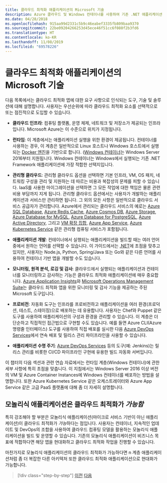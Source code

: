 ```yaml
---
title: 클라우드 최적화 애플리케이션의 Microsoft 기술
description: Azure 클라우드 및 Windows 컨테이너를 사용하여 기존 .NET 애플리케이션 현대화 | 클라우드 최적화 애플리케이션의 Microsoft 기술
ms.date: 04/28/2018
ms.openlocfilehash: 915aa99d2331c5b9c46eabef3335fb809baa9370
ms.sourcegitcommit: 22be09204266253d45ece46f51cc6f080f2b3fd6
ms.translationtype: HT
ms.contentlocale: ko-KR
ms.lasthandoff: 11/08/2019
ms.locfileid: "69578226"
---
```

# <a name="microsoft-technologies-in-cloud-optimized-applications"></a>클라우드 최적화 애플리케이션의 Microsoft 기술

다음 목록에서는 클라우드 최적화 앱에 대한 요구 사항으로 인식되는 도구, 기술 및 솔루션에 대해 설명합니다. 사용자는 우선순위에 따라 클라우드 최적화 요소를 선택적으로 또는 점진적으로 도입할 수 있습니다.

- **클라우드 인프라**: 컴퓨팅 플랫폼, 운영 체제, 네트워크 및 저장소가 제공되는 인프라입니다. Microsoft Azure는 이 수준으로 위치가 지정됩니다.

- **런타임**: 이 계층에서는 애플리케이션 실행을 위한 환경이 제공됩니다. 컨테이너를 사용하는 경우, 이 계층은 일반적으로 Linux 호스트나 Windows 호스트에서 실행되는 [Docker 엔진](https://docs.docker.com/engine/)을 기반으로 합니다. ([Windows 컨테이너](https://docs.microsoft.com/virtualization/windowscontainers/about/)는 Windows Server 2016부터 지원됩니다. Windows 컨테이너는 Windows에서 실행되는 기존 .NET Framework 애플리케이션에 가장 적합한 선택지입니다.

- **관리형 클라우드**: 관리형 클라우드 옵션을 선택하면 기본 인프라, VM, OS 패치, 네트워킹 구성을 관리 및 지원하는 데 따르는 비용과 복잡성의 문제를 피할 수 있습니다. IaaS를 사용한 마이그레이션을 선택하면 그 모든 작업에 대한 책임은 물론 관련 비용 부담까지 지게 됩니다. 관리형 클라우드 옵션에서는 사용자가 개발하는 애플리케이션과 서비스만 관리하면 됩니다. 그 외의 모든 사항은 일반적으로 클라우드 서비스 공급자가 관리합니다. Azure에서 관리되는 클라우드 서비스의 예로는 [Azure SQL Database](https://azure.microsoft.com/services/sql-database), [Azure Redis Cache](https://azure.microsoft.com/services/cache/), [Azure Cosmos DB](https://azure.microsoft.com/services/cosmos-db/), [Azure Storage](https://azure.microsoft.com/services/storage/), [Azure Database for MySQL](https://azure.microsoft.com/services/mysql/), [Azure Database for PostgreSQL](https://azure.microsoft.com/services/postgresql/), [Azure Active Directory](https://azure.microsoft.com/services/active-directory/), 그리고 [VM 확장 집합](https://azure.microsoft.com/services/virtual-machine-scale-sets/), [Azure App Service](https://azure.microsoft.com/services/app-service/), [Azure Kubernetes Service](https://azure.microsoft.com/services/container-service/) 같은 관리형 컴퓨팅 서비스가 포함됩니다.

- **애플리케이션 개발**: 컨테이너에서 실행되는 애플리케이션을 빌드할 때는 여러 언어 중에서 원하는 언어를 선택할 수 있습니다. 이 가이드에서는 [.NET](https://www.microsoft.com/net)에 초점을 맞추고 있지만, 사용자는 Node.js, Python, Spring/Java 또는 Go와 같은 다른 언어를 사용하여 컨테이너 기반 앱을 개발할 수도 있습니다.

- **모니터링, 원격 분석, 로깅 및 감사**: 클라우드에서 실행되는 애플리케이션과 컨테이너를 모니터링하고 감사하는 기능은 클라우드 최적화 애플리케이션에 매우 중요합니다. [Azure Application Insights](https://azure.microsoft.com/services/application-insights/)와 [Microsoft Operations Management Suite](https://www.microsoft.com/cloud-platform/operations-management-suite)는 클라우드 최적화 앱을 위한 모니터링 및 감사 기능을 제공하는 주된 Microsoft 도구입니다.

- **프로비전**: 자동화 도구는 인프라를 프로비전하고 애플리케이션을 여러 환경(프로덕션, 테스트, 스테이징)으로 배포하는 데 유용합니다. 사용자는 Chef와 Puppet 같은 도구를 사용하여 애플리케이션의 구성과 환경을 관리할 수 있습니다. 이 계층은 더 단순하고 직접적인 접근법으로 구현할 수도 있습니다. 예를 들면 Azure CLI(Azure 명령줄 인터페이스) 도구를 사용하여 직접 배포를 실시한 다음 [Azure DevOps Services](https://azure.microsoft.com/services/devops/)에서 연속 배포 및 릴리스 관리 파이프라인을 사용할 수 있습니다.

- **애플리케이션 수명 주기**: [Azure DevOps Services](https://azure.microsoft.com/services/devops/) 등의 도구(예: Jenkins)는 릴리스 관리를 비롯한 CI/CD 파이프라인 구현에 유용한 빌드 자동화 서버입니다.

이 챕터의 다음 섹션과 관련 연습 자료에서는 런타임 계층(Windows 컨테이너)에 관한 세부 사항에 특히 초점을 맞춥니다. 이 지침에서는 Windows Server 2016 이상 버전의 VM 및 Azure Container Instances에 Windows 컨테이너를 배포하는 방법을 설명합니다. 또한 Azure Kubernetes Service 같은 오케스트레이터와 Azure App Service 같은 고급 PaaS 플랫폼에 대해 좀 더 자세히 설명합니다.

## <a name="monolithic-applications-can-be-cloud-optimized"></a>모놀리식 애플리케이션은 클라우드 최적화가 *가능함*

특히 강조해야 할 부분은 모놀리식 애플리케이션(마이크로 서비스 기반이 아닌 애플리케이션)이 클라우드 최적화가 *가능*하다는 점입니다. 사용자는 컨테이너, 지속적인 업데이트 및 DevOps의 조합을 사용하여 클라우드 컴퓨팅 모델을 활용하는 모놀리식 애플리케이션을 빌드 및 운영할 수 있습니다. 기존의 모놀리식 애플리케이션이 비즈니스 목표에 적합하다면 해당 앱을 현대화하고 클라우드 최적화 작업을 진행할 수 있습니다.

마찬가지로 모놀리식 애플리케이션의 클라우드 최적화가 가능하다면 n 계층 애플리케이션처럼 좀 더 복잡한 다른 아키텍처 또한 클라우드 최적화 애플리케이션으로 현대화가 가능합니다.

>[!div class="step-by-step"]
>[이전](reasons-to-modernize-existing-net-apps-to-cloud-optimized-applications.md)
>[다음](what-about-cloud-native-applications.md)
